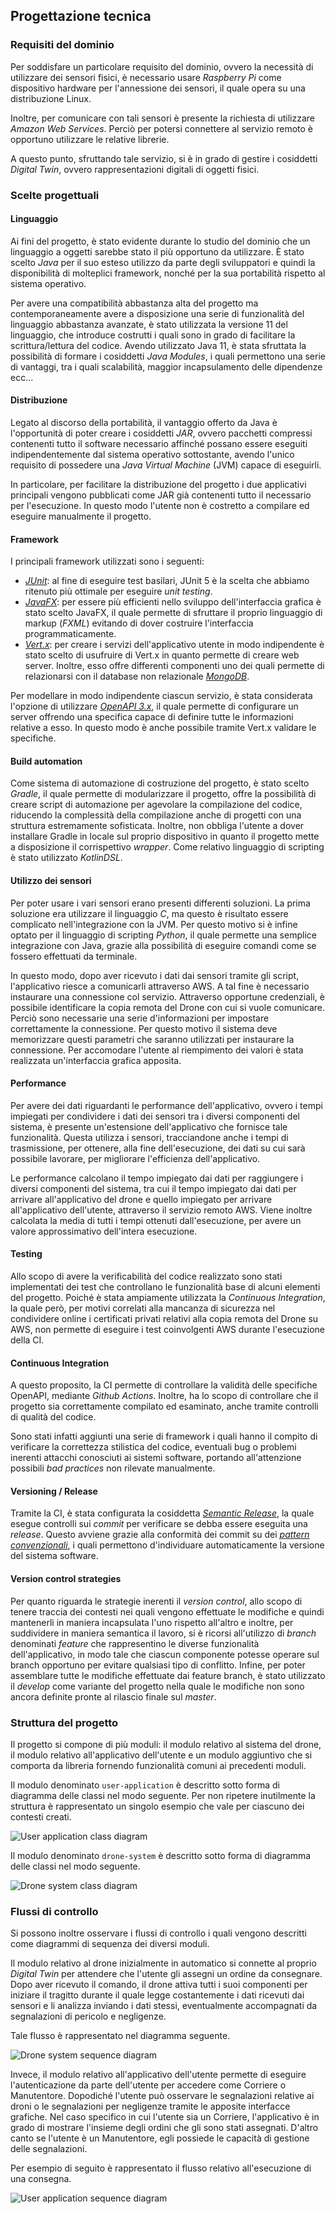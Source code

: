 ## Progettazione tecnica

### Requisiti del dominio

Per soddisfare un particolare requisito del dominio, ovvero la necessità di utilizzare dei sensori fisici, è
necessario usare _Raspberry Pi_ come dispositivo hardware per l'annessione dei sensori, il quale opera su una
distribuzione Linux.

Inoltre, per comunicare con tali sensori è presente la richiesta di utilizzare _Amazon Web Services_.
Perciò per potersi connettere al servizio remoto è opportuno utilizzare le relative librerie.

A questo punto, sfruttando tale servizio, si è in grado di gestire i cosiddetti _Digital Twin_, ovvero rappresentazioni
digitali di oggetti fisici.


### Scelte progettuali

#### Linguaggio

Ai fini del progetto, è stato evidente durante lo studio del dominio che un linguaggio a oggetti sarebbe
stato il più opportuno da utilizzare. È stato scelto _Java_ per il suo esteso utilizzo da parte degli sviluppatori
e quindi la disponibilità di molteplici framework, nonché per la sua portabilità rispetto al sistema operativo.

Per avere una compatibilità abbastanza alta del progetto ma contemporaneamente avere a disposizione una serie di
funzionalità del linguaggio abbastanza avanzate, è stato utilizzata la versione 11 del linguaggio, che introduce
costrutti i quali sono in grado di facilitare la scrittura/lettura del codice.
Avendo utilizzato Java 11, è stata sfruttata la possibilità di formare i cosiddetti _Java Modules_, i quali
permettono una serie di vantaggi, tra i quali scalabilità, maggior incapsulamento delle dipendenze ecc...

#### Distribuzione

Legato al discorso della portabilità, il vantaggio offerto da Java è l'opportunità di poter creare i cosiddetti _JAR_, 
ovvero pacchetti compressi contenenti tutto il software necessario affinché possano essere eseguiti indipendentemente
dal sistema operativo sottostante, avendo l'unico requisito di possedere una _Java Virtual Machine_ (JVM) capace di
eseguirli.

In particolare, per facilitare la distribuzione del progetto i due applicativi principali vengono pubblicati come JAR
già contenenti tutto il necessario per l'esecuzione. In questo modo l'utente non è costretto a compilare ed eseguire
manualmente il progetto.

#### Framework

I principali framework utilizzati sono i seguenti:
- [_JUnit_](https://junit.org/junit5/): al fine di eseguire test basilari, JUnit 5 è la scelta che abbiamo ritenuto 
  più ottimale per eseguire _unit testing_.
- [_JavaFX_](https://openjfx.io/): per essere più efficienti nello sviluppo dell'interfaccia grafica è stato scelto 
  JavaFX, il quale permette di sfruttare il proprio linguaggio di markup (_FXML_) evitando di dover costruire 
  l'interfaccia programmaticamente.
- [_Vert.x_](https://vertx.io/): per creare i servizi dell'applicativo utente in modo indipendente è stato scelto di 
  usufruire di Vert.x in quanto permette di creare web server. Inoltre, esso offre differenti componenti uno dei quali
  permette di relazionarsi con il database non relazionale [_MongoDB_](https://www.mongodb.com/).

Per modellare in modo indipendente ciascun servizio, è stata considerata l'opzione di utilizzare 
[_OpenAPI 3.x_](https://swagger.io/specification/), il quale
permette di configurare un server offrendo una specifica capace di definire tutte le informazioni relative a esso.
In questo modo è anche possibile tramite Vert.x validare le specifiche.

#### Build automation 

Come sistema di automazione di costruzione del progetto, è stato scelto _Gradle_, il quale permette di modularizzare il
progetto, offre la possibilità di creare script di automazione per agevolare la compilazione del codice,
riducendo la complessità della compilazione anche di progetti con una struttura estremamente sofisticata.
Inoltre, non obbliga l'utente a dover installare Gradle in locale sul proprio dispositivo in quanto il progetto mette a
disposizione il corrispettivo _wrapper_.
Come relativo linguaggio di scripting è stato utilizzato _KotlinDSL_.

#### Utilizzo dei sensori

Per poter usare i vari sensori erano presenti differenti soluzioni. La prima soluzione era utilizzare il linguaggio _C_,
ma questo è risultato essere complicato nell'integrazione con la JVM. 
Per questo motivo si è infine optato per il linguaggio di scripting _Python_, il quale permette una semplice integrazione
con Java, grazie alla possibilità di eseguire comandi come se fossero effettuati da terminale.

In questo modo, dopo aver ricevuto i dati dai sensori tramite gli script, l'applicativo riesce a comunicarli attraverso
AWS. A tal fine è necessario instaurare una connessione col servizio.
Attraverso opportune credenziali, è possibile identificare la copia remota del Drone con cui si vuole comunicare.
Perciò sono necessarie una serie d'informazioni per impostare correttamente la connessione. Per questo motivo
il sistema deve memorizzare questi parametri che saranno utilizzati per instaurare la connessione. Per accomodare
l'utente al riempimento dei valori è stata realizzata un'interfaccia grafica apposita.

#### Performance

Per avere dei dati riguardanti le performance dell'applicativo, ovvero i tempi impiegati per condividere i dati dei
sensori tra i diversi componenti del sistema, è presente un'estensione dell'applicativo che fornisce tale funzionalità.
Questa utilizza i sensori, tracciandone anche i tempi di trasmissione, per ottenere, alla fine dell'esecuzione, dei dati
su cui sarà possibile lavorare, per migliorare l'efficienza dell'applicativo.

Le performance calcolano il tempo impiegato dai dati per raggiungere i diversi componenti del sistema, tra cui il tempo
impiegato dai dati per arrivare all'applicativo del drone e quello impiegato per arrivare all'applicativo dell'utente,
attraverso il servizio remoto AWS. Viene inoltre calcolata la media di tutti i tempi ottenuti dall'esecuzione, per avere
un valore approssimativo dell'intera esecuzione.

#### Testing

Allo scopo di avere la verificabilità del codice realizzato sono stati implementati dei test che controllano 
le funzionalità base di alcuni elementi del progetto.
Poiché è stata ampiamente utilizzata la _Continuous Integration_, la quale però, per motivi
correlati alla mancanza di sicurezza nel condividere online i certificati privati relativi alla copia remota del Drone su AWS,
non permette di eseguire i test coinvolgenti AWS durante l'esecuzione della CI.

#### Continuous Integration

A questo proposito, la CI permette di controllare la validità delle specifiche OpenAPI, mediante _Github Actions_. 
Inoltre, ha lo scopo di controllare che il progetto sia correttamente compilato ed esaminato, anche tramite
controlli di qualità del codice.

Sono stati infatti aggiunti una serie di framework i quali hanno il compito di verificare la correttezza stilistica
del codice, eventuali bug o problemi inerenti attacchi conosciuti ai sistemi software, portando all'attenzione possibili
_bad practices_ non rilevate manualmente.

#### Versioning / Release

Tramite la CI, è stata configurata la cosiddetta 
[_Semantic Release_](https://semantic-release.gitbook.io/semantic-release/), la quale esegue controlli sui _commit_
per verificare se debba essere eseguita una _release_. Questo avviene grazie alla conformità dei commit su dei [_pattern
convenzionali_](https://www.conventionalcommits.org/en/v1.0.0/), i quali permettono d'individuare automaticamente
la versione del sistema software.

#### Version control strategies

Per quanto riguarda le strategie inerenti il _version control_, allo scopo di tenere traccia dei contesti nei quali
vengono effettuate le modifiche e quindi mantenerli in maniera incapsulata l'uno rispetto all'altro e inoltre,
per suddividere in maniera semantica il lavoro, si è ricorsi all'utilizzo di _branch_ denominati _feature_ che 
rappresentino le diverse funzionalità dell'applicativo, in modo tale che ciascun componente potesse operare sul branch
opportuno per evitare qualsiasi tipo di conflitto.
Infine, per poter assemblare tutte le modifiche effettuate dai feature branch, è stato utilizzato il _develop_ come
variante del progetto nella quale le modifiche non sono ancora definite pronte al rilascio finale sul _master_.

### Struttura del progetto

Il progetto si compone di più moduli: il modulo relativo al sistema del drone, il modulo relativo all'applicativo
dell'utente e un modulo aggiuntivo che si comporta da libreria fornendo funzionalità comuni ai precedenti moduli.

Il modulo denominato `user-application` è descritto sotto forma di diagramma delle classi nel modo seguente.
Per non ripetere inutilmente la struttura è rappresentato un singolo esempio che vale per ciascuno dei contesti creati.

![User application class diagram](https://app.genmymodel.com/api/projects/_ZvR6cAprEe2TQ77rRj9fOQ/diagrams/_ZvShgQprEe2TQ77rRj9fOQ/svg)

Il modulo denominato `drone-system` è descritto sotto forma di diagramma delle classi nel modo seguente.

![Drone system class diagram](drone-system-class-diagram.svg)

### Flussi di controllo

Si possono inoltre osservare i flussi di controllo i quali vengono descritti come diagrammi di sequenza dei 
diversi moduli.

Il modulo relativo al drone inizialmente in automatico si connette al proprio
_Digital Twin_ per attendere che l'utente gli assegni un ordine da consegnare. Dopo aver ricevuto il comando, il
drone attiva tutti i suoi componenti per iniziare il tragitto durante il quale legge costantemente
i dati ricevuti dai sensori e li analizza inviando i dati stessi, eventualmente accompagnati da segnalazioni 
di pericolo e negligenze.

Tale flusso è rappresentato nel diagramma seguente.

![Drone system sequence diagram](drone-system-workflow.svg)

Invece, il modulo relativo all'applicativo dell'utente permette di eseguire l'autenticazione da parte dell'utente per
accedere come Corriere o Manutentore. Dopodiché l'utente può osservare le segnalazioni relative ai droni o le 
segnalazioni per negligenze tramite le apposite interfacce grafiche.
Nel caso specifico in cui l'utente sia un Corriere, l'applicativo è in grado di mostrare l'insieme degli ordini che gli
sono stati assegnati.
D'altro canto se l'utente è un Manutentore, egli possiede le capacità di gestione delle segnalazioni.

Per esempio di seguito è rappresentato il flusso relativo all'esecuzione di una consegna.

![User application sequence diagram](https://app.genmymodel.com/api/projects/_OwCzcApwEe2TQ77rRj9fOQ/diagrams/_OwCzdApwEe2TQ77rRj9fOQ/svg)

